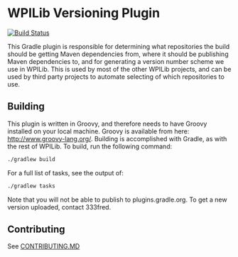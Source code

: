 # WPILib Versioning Plugin

[![Build Status](https://travis-ci.org/wpilibsuite/wpilib-version-plugin.svg?branch=master)](https://travis-ci.org/wpilibsuite/wpilib-version-plugin)

This Gradle plugin is responsible for determining what repositories the build should be getting Maven dependencies from, where it should be publishing Maven dependencies to, and for generating a version number scheme we use in WPILib. This is used by most of the other WPILib projects, and can be used by third party projects to automate selecting of which repositories to use.

## Building

This plugin is written in Groovy, and therefore needs to have Groovy installed on your local machine. Groovy is available from here: http://www.groovy-lang.org/. Building is accomplished with Gradle, as with the rest of WPILib. To build, run the following command:

```bash
./gradlew build
```

For a full list of tasks, see the output of:

```bash 
./gradlew tasks
```

Note that you will not be able to publish to plugins.gradle.org. To get a new version uploaded, contact 333fred.

## Contributing

See [CONTRIBUTING.MD](CONTRIBUTING.MD)